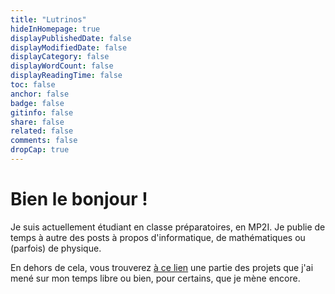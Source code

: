 ```yaml
---
title: "Lutrinos"
hideInHomepage: true
displayPublishedDate: false
displayModifiedDate: false
displayCategory: false
displayWordCount: false
displayReadingTime: false
toc: false
anchor: false
badge: false
gitinfo: false
share: false
related: false
comments: false
dropCap: true
---
```


# Bien le bonjour !

Je suis actuellement étudiant en classe préparatoires, en MP2I. Je publie de temps à autre des posts à propos d'informatique, de mathématiques ou (parfois) de physique.

En dehors de cela, vous trouverez [à ce lien](/posts/projects) une partie des projets que j'ai mené sur mon temps libre ou bien, pour certains, que je mène encore.